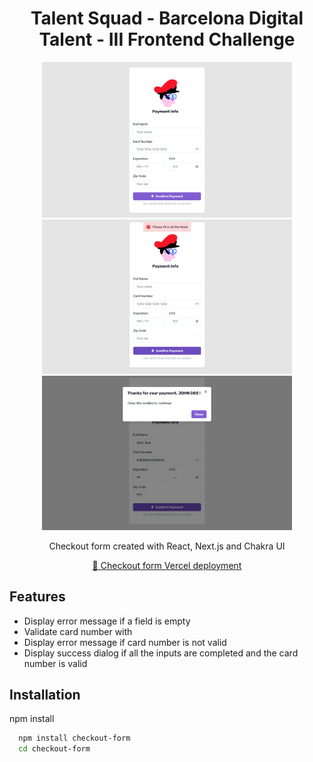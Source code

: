 <div id="header" align="center">

  <h1>Talent Squad - Barcelona Digital Talent - III Frontend Challenge</h1>
  <img src="public/Screenshot001.png" alt="App screenshot" width="400"  />
 
 <img src="public/Screenshot002.png" alt="App screenshot" width="400"  />
 
 <img src="public/Screenshot003.png" alt="App screenshot" width="400"  />
 
 <p>Checkout form created with React, Next.js and Chakra UI</p>
  
  
  [🔗 Checkout form Vercel deployment](https://checkout-form-lilac.vercel.app/)

</div>


## Features

- Display error message if a field is empty
- Validate card number with 
- Display error message if card number is not valid
- Display success dialog if all the inputs are completed and the card number is valid


## Installation

npm install

```bash
  npm install checkout-form
  cd checkout-form
```
    
